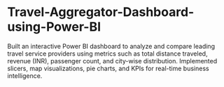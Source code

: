 # Travel-Aggregator-Dashboard-using-Power-BI
Built an interactive Power BI dashboard to analyze and compare leading travel service providers using metrics such as total distance traveled, revenue (INR), passenger count, and city-wise distribution. Implemented slicers, map visualizations, pie charts, and KPIs for real-time business intelligence.
